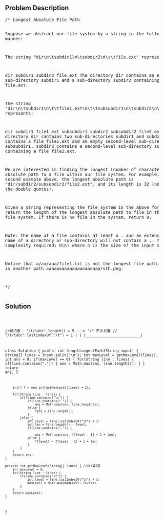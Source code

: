 <!--
<style>
  body { font-family: Arial, sans-serif; }
  .container { max-width: 400px; margin: auto; padding: 10px; }
  .comment-block { background-color: #f9f9f9; padding: 10px; border-left: 5px solid #ccc; max-width: 400px; margin: 20px auto; overflow-wrap: break-word; white-space: pre-wrap; }
  .code-block { background-color: #f4f4f4; padding: 10px; border: 1px solid #ddd; }
</style>
-->

<div class='container'>
<h2>Problem Description</h2>
<div class='comment-block'>
<pre>
/* Longest Absolute File Path

Suppose we abstract our file system by a string in the following manner:

The string "dir\n\tsubdir1\n\tsubdir2\n\t\tfile.ext" represents:

dir
    subdir1
    subdir2
        file.ext
The directory dir contains an empty sub-directory subdir1 and a sub-directory subdir2 containing a file file.ext.

The string "dir\n\tsubdir1\n\t\tfile1.ext\n\t\tsubsubdir1\n\tsubdir2\n\t\tsubsubdir2\n\t\t\tfile2.ext" represents:

dir
    subdir1
        file1.ext
        subsubdir1
    subdir2
        subsubdir2
            file2.ext
The directory dir contains two sub-directories subdir1 and subdir2. subdir1 contains a file file1.ext and 
an empty second-level sub-directory subsubdir1. 
subdir2 contains a second-level sub-directory subsubdir2 containing a file file2.ext.

We are interested in finding the longest (number of characters) absolute path to a file within our file system. 
For example, in the second example above, the longest absolute path is "dir/subdir2/subsubdir2/file2.ext", 
and its length is 32 (not including the double quotes).

Given a string representing the file system in the above format, 
return the length of the longest absolute path to file in the abstracted file system. If there is no file in the system, return 0.

Note:
The name of a file contains at least a . and an extension.
The name of a directory or sub-directory will not contain a ..
Time complexity required: O(n) where n is the size of the input string.

Notice that a/aa/aaa/file1.txt is not the longest file path, if there is another path aaaaaaaaaaaaaaaaaaaaa/sth.png.

*/
</pre>
</div>

<h2>Solution</h2>
<div class='code-block'>
<pre><code class='language-java'>

//知识点： "/t/tabc".length() = 5 ---> "/" 不占长度
//        "/t/tabc".lastIndexOf("/t") = 1
              |                         |
              |_________________________|


class Solution {
    public int lengthLongestPath(String input) {
        String[] lines = input.split("\n");
        int maxLevel = getMaxLevel(lines);
        int ans = 0;
        if(maxLevel == 0) {
            for(String line : lines) {
                if(line.contains(".")) {
                    ans = Math.max(ans, line.length());
                } 
            }
            return ans;
        }
        
        int[] f = new int[getMaxLevel(lines) + 1];
       
        for(String line : lines) {
            if(!line.contains("\t")) {
                if(line.contains(".")) {
                    ans = Math.max(ans, line.length());
                }else {
                    f[0] = line.length();
                }
            }else {
                int level = line.lastIndexOf("\t") + 1;
                int len = line.length() - level;
                if(line.contains(".")) {
                    
                    ans = Math.max(ans, f[level - 1] + 1 + len);
                }else {
                    f[level] = f[level - 1] + 1 + len;
                }   
            }  
        }
        return ans;
    }

    private int getMaxLevel(String[] lines) { //dir算0层
        int maxLevel = 0;
        for(String line : lines) {
            if(line.contains("\t")) {
                int level = line.lastIndexOf("\t") + 1;
                maxLevel = Math.max(maxLevel, level);
            }
        }
        return maxLevel;
    }
}





</code></pre>
</div>
</div>
